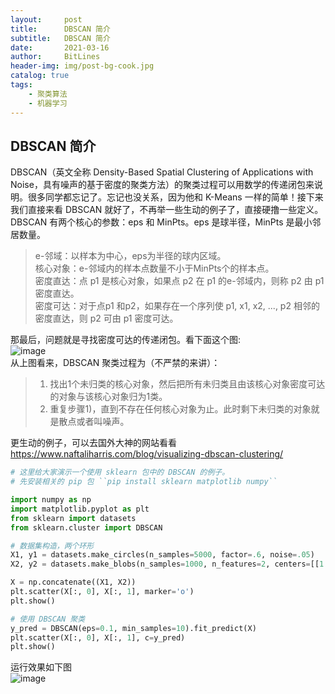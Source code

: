 ```yaml
---
layout:     post
title:      DBSCAN 简介
subtitle:   DBSCAN 简介
date:       2021-03-16
author:     BitLines
header-img: img/post-bg-cook.jpg
catalog: true
tags:
    - 聚类算法
    - 机器学习
---
```


## DBSCAN 简介
DBSCAN（英文全称 Density-Based Spatial Clustering of Applications with Noise，具有噪声的基于密度的聚类方法）的聚类过程可以用数学的传递闭包来说明。很多同学都忘记了。忘记也没关系，因为他和 K-Means 一样的简单！接下来我们直接来看 DBSCAN 就好了，不再举一些生动的例子了，直接硬撸一些定义。  
DBSCAN 有两个核心的参数：eps 和 MinPts。eps 是球半径，MinPts 是最小邻居数量。

> e-邻域：以样本为中心，eps为半径的球内区域。  
> 核心对象：e-邻域内的样本点数量不小于MinPts个的样本点。  
> 密度直达：点 p1 是核心对象，如果点 p2 在 p1 的e-邻域内，则称 p2 由 p1 密度直达。  
> 密度可达：对于点p1 和p2，如果存在一个序列使 p1, x1, x2, ..., p2 相邻的密度直达，则 p2 可由 p1 密度可达。  

那最后，问题就是寻找密度可达的传递闭包。看下面这个图:  
![image](https://user-images.githubusercontent.com/80689631/111164810-5d9e8780-85d9-11eb-9cf9-047bb549fcbc.png)  
从上图看来，DBSCAN 聚类过程为（不严禁的来讲）：
> 1) 找出1个未归类的核心对象，然后把所有未归类且由该核心对象密度可达的对象与该核心对象归为1类。
> 2) 重复步骤1)，直到不存在任何核心对象为止。此时剩下未归类的对象就是散点或者叫噪声。


更生动的例子，可以去国外大神的网站看看 https://www.naftaliharris.com/blog/visualizing-dbscan-clustering/


```Python
# 这里给大家演示一个使用 sklearn 包中的 DBSCAN 的例子。
# 先安装相关的 pip 包 ``pip install sklearn matplotlib numpy``

import numpy as np
import matplotlib.pyplot as plt
from sklearn import datasets
from sklearn.cluster import DBSCAN

# 数据集构造，两个环形
X1, y1 = datasets.make_circles(n_samples=5000, factor=.6, noise=.05)
X2, y2 = datasets.make_blobs(n_samples=1000, n_features=2, centers=[[1.2, 1.2]], cluster_std=[[.1]], random_state=9)

X = np.concatenate((X1, X2))
plt.scatter(X[:, 0], X[:, 1], marker='o')
plt.show()

# 使用 DBSCAN 聚类
y_pred = DBSCAN(eps=0.1, min_samples=10).fit_predict(X)
plt.scatter(X[:, 0], X[:, 1], c=y_pred)
plt.show()
```

运行效果如下图  
![image](https://user-images.githubusercontent.com/80689631/111164480-157f6500-85d9-11eb-884c-280a84eaf754.png)
